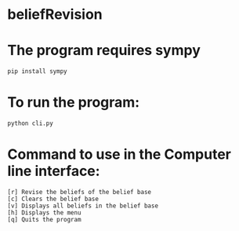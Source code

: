 # beliefRevision

# The program requires sympy 

    pip install sympy

# To run the program:

    python cli.py


# Command to use in the Computer line interface: 

    [r] Revise the beliefs of the belief base
    [c] Clears the belief base
    [v] Displays all beliefs in the belief base
    [h] Displays the menu
    [q] Quits the program